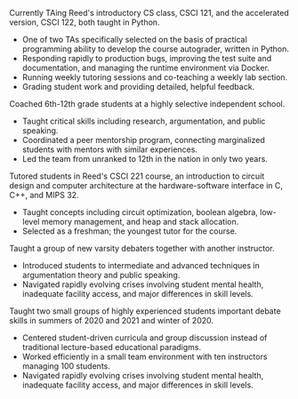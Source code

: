 Currently TAing Reed's introductory CS class, CSCI 121, and the accelerated version, CSCI 122, both taught in Python.
 * One of two TAs specifically selected on the basis of practical programming ability to develop the course autograder, written in Python.
 * Responding rapidly to production bugs, improving the test suite and documentation, and managing the runtime environment via Docker.
 * Running weekly tutoring sessions and co-teaching a weekly lab section.
 * Grading student work and providing detailed, helpful feedback.

Coached 6th-12th grade students at a highly selective independent school.
 * Taught critical skills including research, argumentation, and public speaking.
 * Coordinated a peer mentorship program, connecting marginalized students with mentors with similar experiences.
 * Led the team from unranked to 12th in the nation in only two years.

Tutored students in Reed's CSCI 221 course, an introduction to circuit design and computer architecture at the hardware-software interface in C, C++, and MIPS 32.
 * Taught concepts including circuit optimization, boolean algebra, low-level memory management, and heap and stack allocation.
 * Selected as a freshman; the youngest tutor for the course.

Taught a group of new varsity debaters together with another instructor.
 * Introduced students to intermediate and advanced techniques in argumentation theory and public speaking.
 * Navigated rapidly evolving crises involving student mental health, inadequate facility access, and major differences in skill levels.

Taught two small groups of highly experienced students important debate skills in summers of 2020 and 2021 and winter of 2020.
 * Centered student-driven curricula and group discussion instead of traditional lecture-based educational paradigms.
 * Worked efficiently in a small team environment with ten instructors managing 100 students.
 * Navigated rapidly evolving crises involving student mental health, inadequate facility access, and major differences in skill levels.
